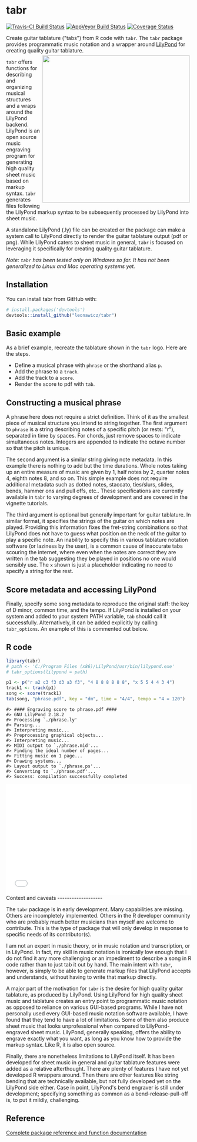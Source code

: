
<!-- README.md is generated from README.Rmd. Please edit that file -->
tabr
====

[![Travis-CI Build Status](https://travis-ci.org/leonawicz/tabr.svg?branch=master)](https://travis-ci.org/leonawicz/tabr) [![AppVeyor Build Status](https://ci.appveyor.com/api/projects/status/github/leonawicz/tabr?branch=master&svg=true)](https://ci.appveyor.com/project/leonawicz/tabr) [![Coverage Status](https://img.shields.io/codecov/c/github/leonawicz/tabr/master.svg)](https://codecov.io/github/leonawicz/tabr?branch=master)

Create guitar tablature ("tabs") from R code with `tabr`. The `tabr` package provides programmatic music notation and a wrapper around [LilyPond](http://lilypond.org/) for creating quality guitar tablature.<img src="tabr_logo_small.png" style="float:right;margin:5px;width:400px;">

`tabr` offers functions for describing and organizing musical structures and a wraps around the LilyPond backend. LilyPond is an open source music engraving program for generating high quality sheet music based on markup syntax. `tabr` generates files following the LilyPond markup syntax to be subsequently processed by LilyPond into sheet music.

A standalone LilyPond (.ly) file can be created or the package can make a system call to LilyPond directly to render the guitar tablature output (pdf or png). While LilyPond caters to sheet music in general, `tabr` is focused on leveraging it specifically for creating quality guitar tablature.

*Note: `tabr` has been tested only on Windows so far. It has not been generalized to Linux and Mac operating systems yet.*

Installation
------------

You can install tabr from GitHub with:

``` r
# install.packages('devtools')
devtools::install_github("leonawicz/tabr")
```

Basic example
-------------

As a brief example, recreate the tablature shown in the `tabr` logo. Here are the steps.

-   Define a musical phrase with `phrase` or the shorthand alias `p`.
-   Add the phrase to a `track`.
-   Add the track to a `score`.
-   Render the score to pdf with `tab`.

Constructing a musical phrase
-----------------------------

A phrase here does not require a strict definition. Think of it as the smallest piece of musical structure you intend to string together. The first argument to `phrase` is a string describing notes of a specific pitch (or rests: "r"), separated in time by spaces. For chords, just remove spaces to indicate simultaneous notes. Integers are appended to indicate the octave number so that the pitch is unique.

The second argument is a similar string giving note metadata. In this example there is nothing to add but the time durations. Whole notes taking up an entire measure of music are given by 1, half notes by 2, quarter notes 4, eighth notes 8, and so on. This simple example does not require additional metadata such as dotted notes, staccato, ties/slurs, slides, bends, hammer ons and pull offs, etc.. These specifications are currently available in `tabr` to varying degrees of development and are covered in the vignette tutorials.

The third argument is optional but generally important for guitar tablature. In similar format, it specifies the strings of the guitar on which notes are played. Providing this information fixes the fret-string combinations so that LilyPond does not have to guess what position on the neck of the guitar to play a specific note. An inability to specify this in various tablature notation software (or laziness by the user), is a common cause of inaccurate tabs scouring the internet, where even when the notes are correct they are written in the tab suggesting they be played in positions no one would sensibly use. The `x` shown is just a placeholder indicating no need to specify a string for the rest.

Score metadata and accessing LilyPond
-------------------------------------

Finally, specify some song metadata to reproduce the original staff: the key of D minor, common time, and the tempo. If LilyPond is installed on your system and added to your system PATH variable, `tab` should call it successfully. Alternatively, it can be added explicitly by calling `tabr_options`. An example of this is commented out below.

R code
------

``` r
library(tabr)
# path <- 'C:/Program Files (x86)/LilyPond/usr/bin/lilypond.exe'
# tabr_options(lilypond = path)

p1 <- p("r a2 c3 f3 d3 a3 f3", "4 8 8 8 8 8 8", "x 5 5 4 4 3 4")
track1 <- track(p1)
song <- score(track1)
tab(song, "phrase.pdf", key = "dm", time = "4/4", tempo = "4 = 120")
```

    #> #### Engraving score to phrase.pdf ####
    #> GNU LilyPond 2.18.2
    #> Processing `./phrase.ly'
    #> Parsing...
    #> Interpreting music...
    #> Preprocessing graphical objects...
    #> Interpreting music...
    #> MIDI output to `./phrase.mid'...
    #> Finding the ideal number of pages...
    #> Fitting music on 1 page...
    #> Drawing systems...
    #> Layout output to `./phrase.ps'...
    #> Converting to `./phrase.pdf'...
    #> Success: compilation successfully completed

<embed src="phrase.pdf?#zoom=175" width="100%" height="300">
</embed>
Context and caveats
-------------------

The `tabr` package is in early development. Many capabilities are missing. Others are incompletely implemented. Others in the R developer community who are probably much better musicians than myself are welcome to contribute. This is the type of package that will only develop in response to specific needs of its contributor(s).

I am not an expert in music theory, or in music notation and transcription, or in LilyPond. In fact, my skill in music notation is ironically low enough that I do not find it any more challenging or an impediment to describe a song in R code rather than to just tab it out by hand. The main intent with `tabr`, however, is simply to be able to generate markup files that LilyPond accepts and understands, without having to write that markup directly.

A major part of the motivation for `tabr` is the desire for high quality guitar tablature, as produced by LilyPond. Using LilyPond for high quality sheet music and tablature creates an entry point to programmatic music notation as opposed to reliance on various GUI-based programs. While I have not personally used every GUI-based music notation software available, I have found that they tend to have a lot of limitations. Some of them also produce sheet music that looks unprofessional when compared to LilyPond-engraved sheet music. LilyPond, generally speaking, offers the ability to engrave exactly what you want, as long as you know how to provide the markup syntax. Like R, it is also open source.

Finally, there are nonetheless limitations to LilyPond itself. It has been developed for sheet music in general and guitar tablature features were added as a relative afterthought. There are plenty of features I have not yet developed R wrappers around. Then there are other features like string bending that are technically available, but not fully developed yet on the LilyPond side either. Case in point, LilyPond's bend engraver is still under development; specifying something as common as a bend-release-pull-off is, to put it mildly, challenging.

Reference
---------

[Complete package reference and function documentation](https://leonawicz.github.io/tabr/)
